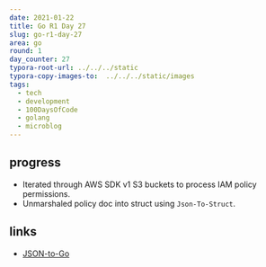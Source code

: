 ```yaml
---
date: 2021-01-22
title: Go R1 Day 27
slug: go-r1-day-27
area: go
round: 1
day_counter: 27
typora-root-url: ../../../static
typora-copy-images-to:  ../../../static/images
tags:
  - tech
  - development
  - 100DaysOfCode
  - golang
  - microblog
---
```


## progress

- Iterated through AWS SDK v1 S3 buckets to process IAM policy permissions.
- Unmarshaled policy doc into struct using `Json-To-Struct`.

## links

- [JSON-to-Go](https://mholt.github.io/json-to-go/)
